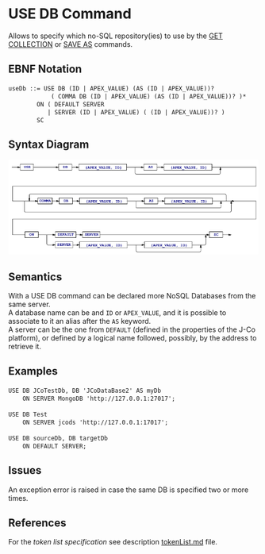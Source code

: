 # USE DB Command
Allows to specify which no-SQL repository(ies) to use by the [GET COLLECTION](/languageSpecification/getCollection.md) or [SAVE AS](/languageSpecification/saveAs.md) commands.


## EBNF Notation
	useDb ::= USE DB (ID | APEX_VALUE) (AS (ID | APEX_VALUE))? 
        		( COMMA DB (ID | APEX_VALUE) (AS (ID | APEX_VALUE))? )*
		    ON ( DEFAULT SERVER 
		       | SERVER (ID | APEX_VALUE) ( (ID | APEX_VALUE))? )
		    SC
  

## Syntax Diagram
![UseDb Command Syntax!](/languageSpecification/assets/rules/useDb.png "USE DB Syntax Diagram") 


## Semantics
With a USE DB command can be declared more NoSQL Databases from the same server.  
A database name can be and `ID` or `APEX_VALUE`, and it is possible to associate to it an alias after the `AS` keyword.  
A server can be the one from `DEFAULT` (defined in the properties of the J-Co platform), or defined by a logical name followed, possibly, by the address to retrieve it.


## Examples
	USE DB JCoTestDb, DB 'JCoDataBase2' AS myDb  
		ON SERVER MongoDB 'http://127.0.0.1:27017';

	USE DB Test  
		ON SERVER jcods 'http://127.0.0.1:17017';

	USE DB sourceDb, DB targetDb  
		ON DEFAULT SERVER;
  

## Issues
An exception error is raised in case the same DB is specified two or more times.


## References
For the *token list specification* see description [tokenList.md](/languageSpecification/tokenList.md) file.

